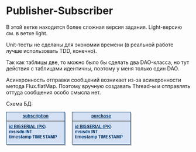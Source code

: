 # Publisher-Subscriber
В этой ветке находится более сложная версия задания. Light-версию см. в ветке light.

Unit-тесты не сделаны для экономии времени (в реальной работе лучше использовать TDD, конечно).

Так как таблицы две, то можно было бы сделать два DAO-класса, но тут действия с таблицами идентичны, поэтому у меня только один DAO.

Асинхронность отправки сообщений возникает из-за асинхронности метода Flux.flatMap.
Поэтому вручную создавать Thread-ы и отправлять оттуда сообщения особо смысла нет.

Схема БД:

![ссылка](schema.png)
